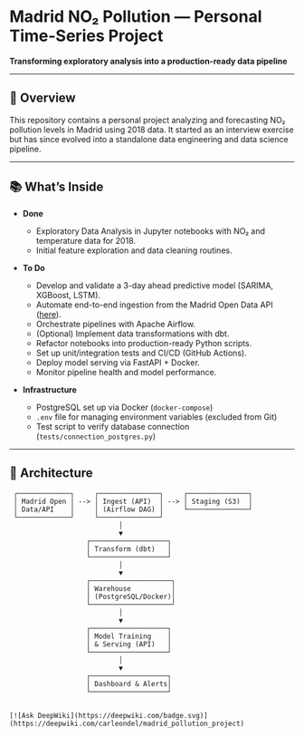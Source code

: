 # Madrid NO₂ Pollution — Personal Time-Series Project

**Transforming exploratory analysis into a production-ready data pipeline**

---

## 🚀 Overview

This repository contains a personal project analyzing and forecasting NO₂ pollution levels in Madrid using 2018 data. It started as an interview exercise but has since evolved into a standalone data engineering and data science pipeline.

---

## 📚 What’s Inside

- **Done**  
  - Exploratory Data Analysis in Jupyter notebooks with NO₂ and temperature data for 2018.  
  - Initial feature exploration and data cleaning routines.

- **To Do**  
  - Develop and validate a 3-day ahead predictive model (SARIMA, XGBoost, LSTM).  
  - Automate end-to-end ingestion from the Madrid Open Data API ([here](https://datos.madrid.es/portal/site/egob/menuitem.c05c1f754a33a9fbe4b2e4b284f1a5a0/?vgnextoid=f3c0f7d512273410VgnVCM2000000c205a0aRCRD&vgnextchannel=374512b9ace9f310VgnVCM100000171f5a0aRCRD&vgnextfmt=default)).
  - Orchestrate pipelines with Apache Airflow.  
  - (Optional) Implement data transformations with dbt.  
  - Refactor notebooks into production-ready Python scripts.  
  - Set up unit/integration tests and CI/CD (GitHub Actions).  
  - Deploy model serving via FastAPI + Docker.  
  - Monitor pipeline health and model performance.
- **Infrastructure**
  - PostgreSQL set up via Docker (`docker-compose`)
  - `.env` file for managing environment variables (excluded from Git)
  - Test script to verify database connection (`tests/connection_postgres.py`)

---

## 📐 Architecture

```text
 ┌─────────────┐     ┌───────────────┐     ┌───────────────┐  
 │ Madrid Open │ --> │ Ingest (API)  │ --> │ Staging (S3)  │  
 │ Data/API    │     │ (Airflow DAG) │     └───────────────┘  
 └─────────────┘     └───────────────┘     
                           │  
                           ▼  
                   ┌───────────────────┐  
                   │ Transform (dbt)   │  
                   └───────────────────┘  
                           │  
                           ▼  
                   ┌────────────────────┐  
                   │ Warehouse          │  
                   │ (PostgreSQL/Docker)│   
                   └────────────────────┘  
                           │  
                           ▼  
                   ┌───────────────────┐  
                   │ Model Training    │  
                   │ & Serving (API)   │  
                   └───────────────────┘  
                           │  
                           ▼  
                   ┌───────────────────┐  
                   │ Dashboard & Alerts│  
                   └───────────────────┘  


[![Ask DeepWiki](https://deepwiki.com/badge.svg)](https://deepwiki.com/carleondel/madrid_pollution_project)